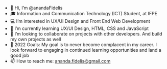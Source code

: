 - 👋 Hi, I’m @anandaFidelis
- 🎓 Information and Communication Technology (ICT) Student, at IFPE
- 💻 I’m interested in UX/UI Design and Front End Web Development
- 🌱 I’m currently learning UX/UI Design, HTML, CSS and JavaScript 
- 💞️ I’m looking to collaborate on projects with other developers. And build my own projects as well
- 🥅 2022 Goals: My goal is to never become complacent in my career. I look forward to engaging in continued learning opportunities and land a good job
- 📫 How to reach me: ananda.fidelis@gmail.com
